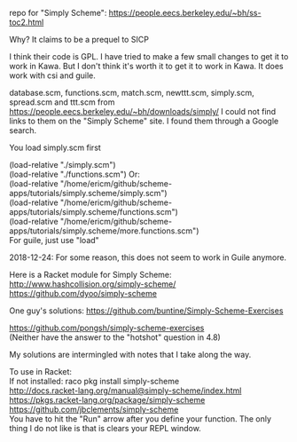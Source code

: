 repo for "Simply Scheme": https://people.eecs.berkeley.edu/~bh/ss-toc2.html  

Why? It claims to be a prequel to SICP   

I think their code is GPL. I have tried to make a few small changes to get it to work in Kawa. But I don't think it's worth it to get it to work in Kawa. It does work with csi and guile.   

database.scm, functions.scm, match.scm, newttt.scm, simply.scm, spread.scm and ttt.scm from https://people.eecs.berkeley.edu/~bh/downloads/simply/ I could not find links to them on the "Simply Scheme" site. I found them through a Google search.   

You load simply.scm first    

(load-relative "./simply.scm")   
(load-relative "./functions.scm")
Or:   
(load-relative "/home/ericm/github/scheme-apps/tutorials/simply.scheme/simply.scm")   
(load-relative "/home/ericm/github/scheme-apps/tutorials/simply.scheme/functions.scm")   
(load-relative "/home/ericm/github/scheme-apps/tutorials/simply.scheme/more.functions.scm")   
For guile, just use "load"  

2018-12-24: For some reason, this does not seem to work in Guile anymore.   

Here is a Racket module for Simply Scheme: http://www.hashcollision.org/simply-scheme/   
https://github.com/dyoo/simply-scheme  

One guy's solutions: https://github.com/buntine/Simply-Scheme-Exercises   

https://github.com/pongsh/simply-scheme-exercises   
(Neither have the answer to the "hotshot" question in 4.8)   

My solutions are intermingled with notes that I take along the way.    

To use in Racket:   
If not installed: raco pkg install simply-scheme  
http://docs.racket-lang.org/manual@simply-scheme/index.html  
https://pkgs.racket-lang.org/package/simply-scheme  
https://github.com/jbclements/simply-scheme   
You have to hit the "Run" arrow after you define your function. The only thing I do not like is that is clears your REPL window.   



